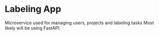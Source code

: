 # Labeling App
Microservice used for managing users, projects and labeling tasks
Most likely will be using FastAPI.